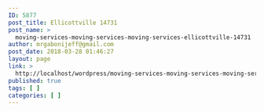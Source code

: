 ```yaml
---
ID: 5877
post_title: Ellicottville 14731
post_name: >
  moving-services-moving-services-moving-services-ellicottville-14731
author: mrgabonijeff@gmail.com
post_date: 2018-03-28 01:46:27
layout: page
link: >
  http://localhost/wordpress/moving-services-moving-services-moving-services-ellicottville-14731/
published: true
tags: [ ]
categories: [ ]
---
```

